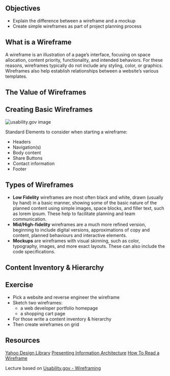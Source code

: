 ## Objectives
 * Explain the difference between a wireframe and a mockup
 * Create simple wireframes as part of project planning process

## What is a Wireframe
A wireframe is an illustration of a page’s interface, focusing on space allocation, content priority, functionality, and intended behaviors. For these reasons, wireframes typically do not include any styling, color, or graphics. Wireframes also help establish relationships between a website’s various templates.

## The Value of Wireframes

## Creating Basic Wireframes

![usability.gov image](https://www.usability.gov/sites/default/files/images/w1.JPG)

Standard Elements to consider when starting a wireframe:
* Headers
* Navigation(s)
* Body content
* Share Buttons
* Contact information
* Footer


## Types of Wireframes
* **Low Fidelity** wireframes are most often black and white, drawn (usually by hand) in a basic manner, showing some of the basic nature of the planned content using simple images, space blocks, and filler text, such as lorem ipsum. These help to facilitate planning and team communication.
* **Mid/High-fidelity** wireframes are a much more refined version, beginning to include digital versions, approximations of copy and content, planned behaviours and interactive elements.
* **Mockups** are wireframes with visual skinning, such as color, typography, images, and more exact layouts. These can also include the code specifications.

## Content Inventory & Hierarchy



## Exercise
 * Pick a website and reverse engineer the wireframe
 * Sketch two wireframes:
    * a web developer portfolio homepage
    * a shopping cart page
 * For those write a content inventory & hierarchy
 * Then create wireframes on grid



## Resources
[Yahoo Design Library](https://developer.yahoo.com/ypatterns/)
[Presenting Information Architecture](http://webstyleguide.com/wsg3/3-information-architecture/4-presenting-information.html)
[How To Read a Wireframe](http://blog.fuzzymath.com/wp-content/uploads/2011/07/Fuzzy-Math-How-to-read-a-wireframe.pdf)

Lecture based on [Usability.gov - Wireframing](https://www.usability.gov/how-to-and-tools/methods/wireframing.html)
